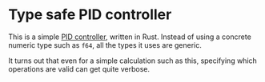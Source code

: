 # Type safe PID controller

This is a simple [PID controller][pid], written in Rust.
Instead of using a concrete numeric type such as `f64`,
all the types it uses are generic.

It turns out that even for a simple calculation such as this,
specifying which operations are valid can get quite verbose.

[pid]: https://en.wikipedia.org/wiki/PID_controller
